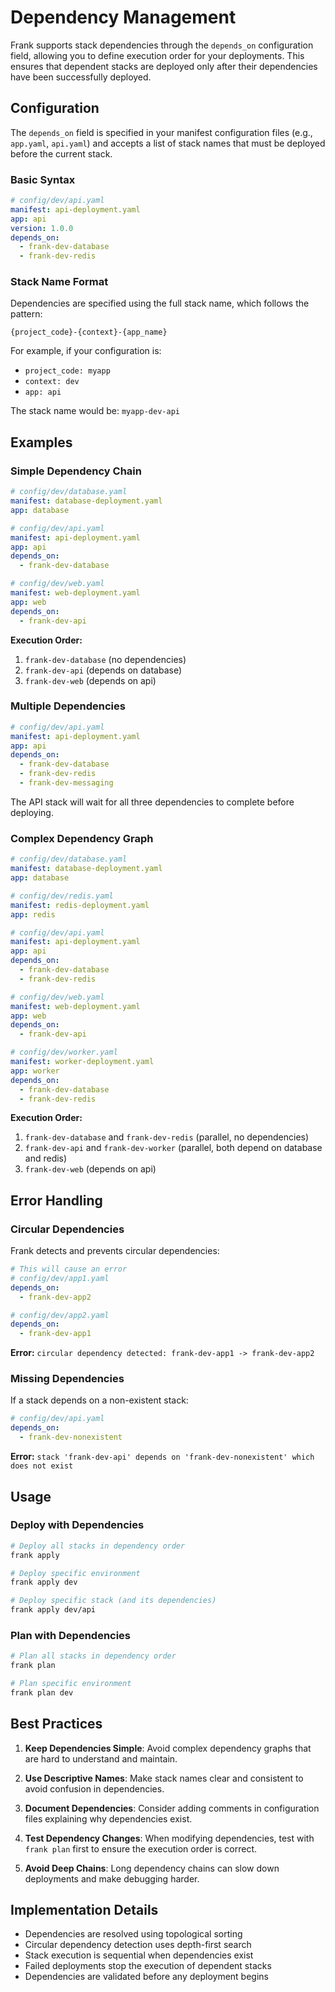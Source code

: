 # Dependency Management

Frank supports stack dependencies through the `depends_on` configuration field, allowing you to define execution order for your deployments. This ensures that dependent stacks are deployed only after their dependencies have been successfully deployed.

## Configuration

The `depends_on` field is specified in your manifest configuration files (e.g., `app.yaml`, `api.yaml`) and accepts a list of stack names that must be deployed before the current stack.

### Basic Syntax

```yaml
# config/dev/api.yaml
manifest: api-deployment.yaml
app: api
version: 1.0.0
depends_on:
  - frank-dev-database
  - frank-dev-redis
```

### Stack Name Format

Dependencies are specified using the full stack name, which follows the pattern:
```
{project_code}-{context}-{app_name}
```

For example, if your configuration is:
- `project_code: myapp`
- `context: dev`
- `app: api`

The stack name would be: `myapp-dev-api`

## Examples

### Simple Dependency Chain

```yaml
# config/dev/database.yaml
manifest: database-deployment.yaml
app: database

# config/dev/api.yaml
manifest: api-deployment.yaml
app: api
depends_on:
  - frank-dev-database

# config/dev/web.yaml
manifest: web-deployment.yaml
app: web
depends_on:
  - frank-dev-api
```

**Execution Order:**
1. `frank-dev-database` (no dependencies)
2. `frank-dev-api` (depends on database)
3. `frank-dev-web` (depends on api)

### Multiple Dependencies

```yaml
# config/dev/api.yaml
manifest: api-deployment.yaml
app: api
depends_on:
  - frank-dev-database
  - frank-dev-redis
  - frank-dev-messaging
```

The API stack will wait for all three dependencies to complete before deploying.

### Complex Dependency Graph

```yaml
# config/dev/database.yaml
manifest: database-deployment.yaml
app: database

# config/dev/redis.yaml
manifest: redis-deployment.yaml
app: redis

# config/dev/api.yaml
manifest: api-deployment.yaml
app: api
depends_on:
  - frank-dev-database
  - frank-dev-redis

# config/dev/web.yaml
manifest: web-deployment.yaml
app: web
depends_on:
  - frank-dev-api

# config/dev/worker.yaml
manifest: worker-deployment.yaml
app: worker
depends_on:
  - frank-dev-database
  - frank-dev-redis
```

**Execution Order:**
1. `frank-dev-database` and `frank-dev-redis` (parallel, no dependencies)
2. `frank-dev-api` and `frank-dev-worker` (parallel, both depend on database and redis)
3. `frank-dev-web` (depends on api)

## Error Handling

### Circular Dependencies

Frank detects and prevents circular dependencies:

```yaml
# This will cause an error
# config/dev/app1.yaml
depends_on:
  - frank-dev-app2

# config/dev/app2.yaml
depends_on:
  - frank-dev-app1
```

**Error:** `circular dependency detected: frank-dev-app1 -> frank-dev-app2`

### Missing Dependencies

If a stack depends on a non-existent stack:

```yaml
# config/dev/api.yaml
depends_on:
  - frank-dev-nonexistent
```

**Error:** `stack 'frank-dev-api' depends on 'frank-dev-nonexistent' which does not exist`

## Usage

### Deploy with Dependencies

```bash
# Deploy all stacks in dependency order
frank apply

# Deploy specific environment
frank apply dev

# Deploy specific stack (and its dependencies)
frank apply dev/api
```

### Plan with Dependencies

```bash
# Plan all stacks in dependency order
frank plan

# Plan specific environment
frank plan dev
```

## Best Practices

1. **Keep Dependencies Simple**: Avoid complex dependency graphs that are hard to understand and maintain.

2. **Use Descriptive Names**: Make stack names clear and consistent to avoid confusion in dependencies.

3. **Document Dependencies**: Consider adding comments in configuration files explaining why dependencies exist.

4. **Test Dependency Changes**: When modifying dependencies, test with `frank plan` first to ensure the execution order is correct.

5. **Avoid Deep Chains**: Long dependency chains can slow down deployments and make debugging harder.

## Implementation Details

- Dependencies are resolved using topological sorting
- Circular dependency detection uses depth-first search
- Stack execution is sequential when dependencies exist
- Failed deployments stop the execution of dependent stacks
- Dependencies are validated before any deployment begins
